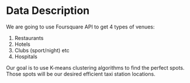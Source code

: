 # Data Description

We are going to use Foursquare API to get 4 types of venues:

1. Restaurants
2. Hotels
3. Clubs (sport/night) etc
4. Hospitals

Our goal is to use K-means clustering algorithms to find the perfect spots. 
Those spots will be our desired efficient taxi station locations.
